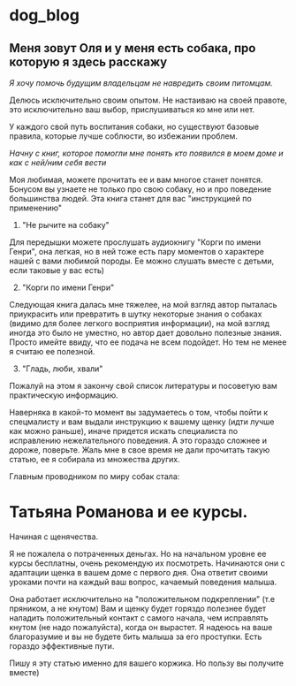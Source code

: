 # dog_blog

## Меня зовут Оля и у меня есть собака, про которую я здесь расскажу ##

_Я  хочу помочь будущим владельцам не навредить своим питомцам._

Делюсь исключительно своим опытом. Не настаиваю на своей правоте, это исключительно ваш выбор, прислушиваться ко мне или нет.

У каждого свой путь воспитания собаки, но существуют базовые правила, которые лучше соблюсти, во избежании проблем.

_Начну с книг, которое помогли мне понять кто появился в моем доме и как с ней/ним себя вести_

Моя любимая,  можете прочитать ее и вам многое станет понятся. Бонусом вы узнаете не только про свою собаку, но и про поведение большинства людей. Эта книга станет для вас "инструкцией по применению"

1. "Не рычите на собаку"

Для передышки можете прослушать аудиокнигу "Корги по имени Генри", она легкая, но в ней тоже есть пару моментов о характере нашей с вами любимой породы. Ее можно слушать вместе с детьми, если таковые у вас есть)

2. "Корги по имени Генри"

Следующая книга далась мне тяжелее, на мой взгляд автор пыталась приукрасить или превратить в шутку некоторые знания о собаках (видимо для более легкого восприятия информации), на мой взгляд иногда это было не уместно, но автор дает довольно полезные знания. Просто имейте ввиду, что ее подача не всем подойдет. Но тем не менее я считаю ее полезной.

3. "Гладь, люби, хвали"

Пожалуй на этом я закончу свой список литературы и посоветую вам практическую информацию.

Наверняка в какой-то момент вы задумаетесь о том, чтобы пойти к спецмалисту и вам выдали инструкцию к вашему щенку (идти лучше как можно раньше), иначе придется искать специалиста по исправлению нежелательного поведения. А это гораздо сложнее и дороже, поверьте. Жаль мне в свое время не дали прочитать такую статью, ее я собирала из множества других.

Главным проводником по миру собак стала:
# Татьяна Романова и ее курсы. #

Начиная с щенячества.

Я не пожалела о потраченных деньгах. Но на начальном уровне ее курсы бесплатны, очень рекомендую их посмотреть. Начинаются они с адаптации щенка в вашем доме с первого дня. Она ответит своими уроками почти на каждый ваш вопрос, качаемый поведения малыша.

Она работает исключительно на "положительном подкреплении" (т.е пряником, а не кнутом)
Вам и щенку будет горяздо полезнее будет наладить положительный контакт с самого начала, чем исправлять кнутом (не надо пожалуйста), когда он вырастет. Я надеюсь на ваше благоразумие и вы не будете бить малыша за его проступки. Есть гораздо эффективные пути. 

Пишу я эту статью именно для вашего коржика. Но пользу вы получите вместе)

